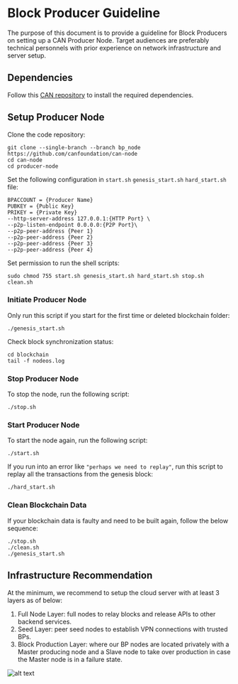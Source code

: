 # Block Producer Guideline
The purpose of this document is to provide a guideline for Block Producers on setting up a CAN Producer Node. Target audiences are preferably technical personnels with prior experience on network infrastructure and server setup.  

## Dependencies
Follow this [CAN repository](https://github.com/canfoundation/CAN) to install the required dependencies.

## Setup Producer Node
Clone the code repository:
```
git clone --single-branch --branch bp_node https://github.com/canfoundation/can-node
cd can-node
cd producer-node
```
Set the following configuration in ```start.sh``` ```genesis_start.sh``` ```hard_start.sh``` file:
```
BPACCOUNT = {Producer Name}
PUBKEY = {Public Key}
PRIKEY = {Private Key}
--http-server-address 127.0.0.1:{HTTP Port} \
--p2p-listen-endpoint 0.0.0.0:{P2P Port}\
--p2p-peer-address {Peer 1}
--p2p-peer-address {Peer 2}
--p2p-peer-address {Peer 3}
--p2p-peer-address {Peer 4}
```
Set permission to run the shell scripts:
```
sudo chmod 755 start.sh genesis_start.sh hard_start.sh stop.sh clean.sh
```
### Initiate Producer Node
Only run this script if you start for the first time or deleted blockchain folder:
```
./genesis_start.sh
```
Check block synchronization status:
```
cd blockchain
tail -f nodeos.log
```
### Stop Producer Node
To stop the node, run the following script:
```
./stop.sh
```
### Start Producer Node
To start the node again, run the following script:
```
./start.sh
```
If you run into an error like ```"perhaps we need to replay"```, run this script to replay all the transactions from the genesis block:
```
./hard_start.sh
```
### Clean Blockchain Data
If your blockchain data is faulty and need to be built again, follow the below sequence:
```
./stop.sh
./clean.sh
./genesis_start.sh
```

## Infrastructure Recommendation
At the minimum, we recommend to setup the cloud server with at least 3 layers as of below:
1. Full Node Layer: full nodes to relay blocks and release APIs to other backend services.
2. Seed Layer: peer seed nodes to establish VPN connections with trusted BPs.
3. Block Production Layer: where our BP nodes are located privately with a Master producing node and a Slave node to take over production in case the Master node is in a failure state.

![alt text](https://www.lucidchart.com/publicSegments/view/7b73f835-bacc-4cfb-a57c-e9ac079e110d/image.jpeg)
